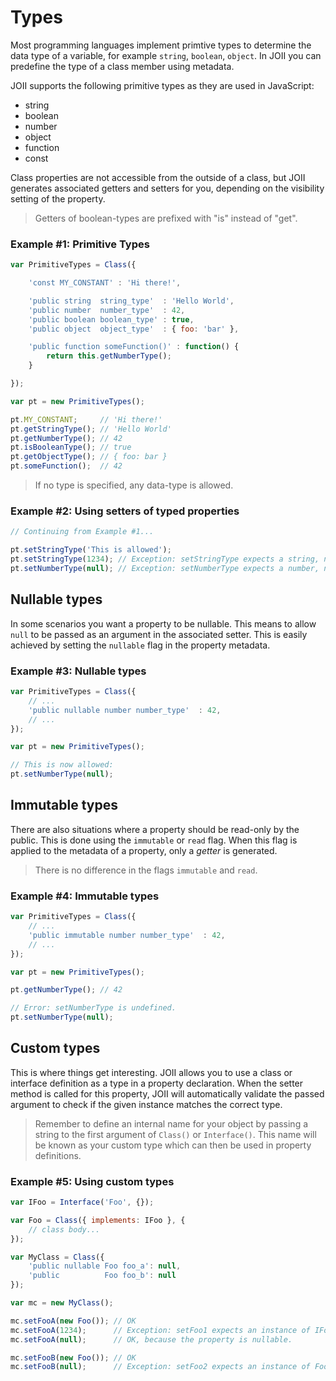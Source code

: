# Types

Most programming languages implement primtive types to determine the data type
of a variable, for example `string`, `boolean`, `object`. In JOII you can
predefine the type of a class member using metadata.

JOII supports the following primitive types as they are used in JavaScript:

 - string
 - boolean
 - number
 - object
 - function
 - const

Class properties are not accessible from the outside of a class, but JOII
generates associated getters and setters for you, depending on the visibility
setting of the property.

> Getters of boolean-types are prefixed with "is" instead of "get".

### Example #1: Primitive Types

```javascript
var PrimitiveTypes = Class({

    'const MY_CONSTANT' : 'Hi there!',

    'public string  string_type'  : 'Hello World',
    'public number  number_type'  : 42,
    'public boolean boolean_type' : true,
    'public object  object_type'  : { foo: 'bar' },

    'public function someFunction()' : function() {
        return this.getNumberType();
    }

});

var pt = new PrimitiveTypes();

pt.MY_CONSTANT;     // 'Hi there!'
pt.getStringType(); // 'Hello World'
pt.getNumberType(); // 42
pt.isBooleanType(); // true
pt.getObjectType(); // { foo: bar }
pt.someFunction();  // 42
```
> If no type is specified, any data-type is allowed.

### Example #2: Using setters of typed properties

```javascript
// Continuing from Example #1...

pt.setStringType('This is allowed');
pt.setStringType(1234); // Exception: setStringType expects a string, number given.
pt.setNumberType(null); // Exception: setNumberType expects a number, null given.
```

## Nullable types

In some scenarios you want a property to be nullable. This means to allow
`null` to be passed as an argument in the associated setter. This is easily
achieved by setting the `nullable` flag in the property metadata.

### Example #3: Nullable types

```javascript
var PrimitiveTypes = Class({
    // ...
    'public nullable number number_type'  : 42,
    // ...
});

var pt = new PrimitiveTypes();

// This is now allowed:
pt.setNumberType(null);
```

## Immutable types

There are also situations where a property should be read-only by the public.
This is done using the `immutable` or `read` flag. When this flag is applied to
the metadata of a property, only a *getter* is generated.

> There is no difference in the flags `immutable` and `read`.

### Example #4: Immutable types
```javascript
var PrimitiveTypes = Class({
    // ...
    'public immutable number number_type'  : 42,
    // ...
});

var pt = new PrimitiveTypes();

pt.getNumberType(); // 42

// Error: setNumberType is undefined.
pt.setNumberType(null);
```

## Custom types

This is where things get interesting. JOII allows you to use a class or
interface definition as a type in a property declaration. When the setter
method is called for this property, JOII will automatically validate the
passed argument to check if the given instance matches the correct type.

> Remember to define an internal name for your object by passing a string
> to the first argument of `Class()` or `Interface()`. This name will be
> known as your custom type which can then be used in property definitions.

### Example #5: Using custom types
```javascript
var IFoo = Interface('Foo', {});

var Foo = Class({ implements: IFoo }, {
    // class body...
});

var MyClass = Class({
    'public nullable Foo foo_a': null,
    'public          Foo foo_b': null
});

var mc = new MyClass();

mc.setFooA(new Foo()); // OK
mc.setFooA(1234);      // Exception: setFoo1 expects an instance of IFoo, number given.
mc.setFooA(null);      // OK, because the property is nullable.

mc.setFooB(new Foo()); // OK
mc.setFooB(null);      // Exception: setFoo2 expects an instance of Foo, null given.
```
